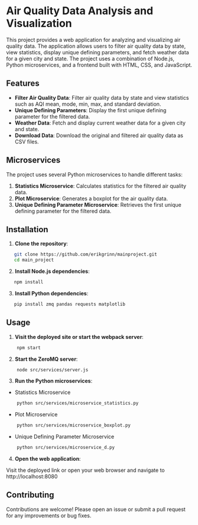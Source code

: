 # Air Quality Data Analysis and Visualization

This project provides a web application for analyzing and visualizing air quality data. The application allows users to filter air quality data by state, view statistics, display unique defining parameters, and fetch weather data for a given city and state. The project uses a combination of Node.js, Python microservices, and a frontend built with HTML, CSS, and JavaScript.

## Features

- **Filter Air Quality Data**: Filter air quality data by state and view statistics such as AQI mean, mode, min, max, and standard deviation.
- **Unique Defining Parameters**: Display the first unique defining parameter for the filtered data.
- **Weather Data**: Fetch and display current weather data for a given city and state.
- **Download Data**: Download the original and filtered air quality data as CSV files.

## Microservices

The project uses several Python microservices to handle different tasks:

1. **Statistics Microservice**:
Calculates statistics for the filtered air quality data.
2. **Plot Microservice**:
Generates a boxplot for the air quality data.
3. **Unique Defining Parameter Microservice**: Retrieves the first unique defining parameter for the filtered data.

## Installation

1. **Clone the repository**:

```sh
   git clone https://github.com/erikgrinn/mainproject.git
   cd main_project
```
2. **Install Node.js dependencies**:
```sh
   npm install
```
3. **Install Python dependencies**:
```sh
   pip install zmq pandas requests matplotlib
```
<!-- 4. **Set up environment variables**:
```sh
   IQAIR_API_KEY=your_iqair_api_key
``` -->

## Usage

1. **Visit the deployed site or start the webpack server**:
```sh
    npm start
```

2. **Start the ZeroMQ server**:
```sh
    node src/services/server.js
```

3. **Run the Python microservices**:
- Statistics Microservice
```sh
    python src/services/microservice_statistics.py
```

<!-- - IQAir Data Microservice
```sh
    python src/services/microservice_iqair.py
``` -->

- Plot Microservice
```sh
    python src/services/microservice_boxplot.py
```

- Unique Defining Parameter Microservice
```sh
    python src/services/microservice_d.py
```

4. **Open the web application**:

Visit the deployed link or open your web browser and navigate to http://localhost:8080

## Contributing
Contributions are welcome! Please open an issue or submit a pull request for any improvements or bug fixes.
